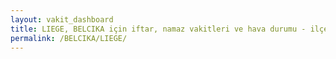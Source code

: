 ```yaml
---
layout: vakit_dashboard
title: LIEGE, BELCIKA için iftar, namaz vakitleri ve hava durumu - ilçe/eyalet seç
permalink: /BELCIKA/LIEGE/
---
```


<script type="text/javascript">
  var GLOBAL_COUNTRY = 'BELCIKA';
  var GLOBAL_CITY = 'LIEGE';
  var GLOBAL_STATE = '';
  var lat = 72;
  var lon = 21;
</script>
